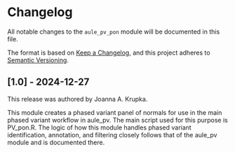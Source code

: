 # Changelog

All notable changes to the `aule_pv_pon` module will be documented in this file.

The format is based on [Keep a Changelog](https://keepachangelog.com/en/1.0.0/),
and this project adheres to [Semantic Versioning](https://semver.org/spec/v2.0.0.html).

## [1.0] - 2024-12-27

This release was authored by Joanna A. Krupka.

This module creates a phased variant panel of normals for use in the main phased variant workflow in aule_pv. The main script used for this purpose is PV_pon.R. The logic of how this module handles phased variant identification, annotation, and filtering closely follows that of the aule_pv module and is documented there.
